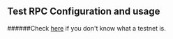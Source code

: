 ## Test RPC Configuration and usage

######Check [here](/docs/Ethereum-glossary-for-newbies/testnet.md) if you don't know what a testnet is.

